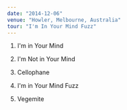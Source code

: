 ```yaml
---
date: "2014-12-06"
venue: "Howler, Melbourne, Australia"
tour: "I'm In Your Mind Fuzz"
---
```



 1. I'm in Your Mind

 2. I'm Not in Your Mind

 3. Cellophane

 4. I'm in Your Mind Fuzz

 5. Vegemite


